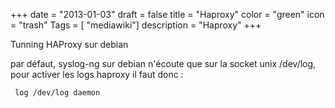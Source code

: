 +++
date = "2013-01-03"
draft = false
title = "Haproxy"
color = "green"
icon = "trash"
Tags = [ "mediawiki"]
description = "Haproxy"
+++

Tunning HAProxy sur debian

par défaut, syslog-ng sur debian n'écoute que sur la socket unix
/dev/log, pour activer les logs haproxy il faut donc :

     log /dev/log daemon
